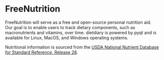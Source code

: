 # FreeNutrition

FreeNutrition will serve as a free and open-source personal nutrition aid. Our goal is to enable users to track dietary
components, such as macronutrients and vitamins, over time. dietdiary is powered by pyqt and is available for Linux, MacOS, and Windows operating systems.

Nutritional information is sourced from the [USDA National Nutrient Database for Standard Reference, Release 28](https://www.ars.usda.gov/northeast-area/beltsville-md-bhnrc/beltsville-human-nutrition-research-center/methods-and-application-of-food-composition-laboratory/mafcl-site-pages/sr17-sr28/).
